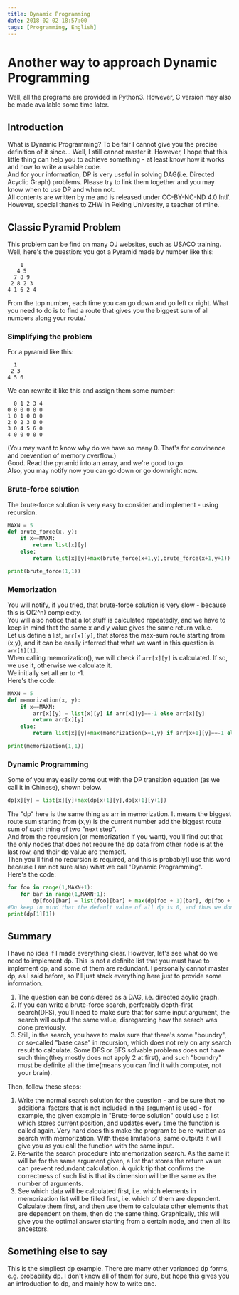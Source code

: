 ```yaml
---
title: Dynamic Programming
date: 2018-02-02 18:57:00
tags: [Programming, English]
---
```


# Another way to approach Dynamic Programming
Well, all the programs are provided in Python3. However, C version may also be made available some time later.

## Introduction
What is Dynamic Programming? To be fair I cannot give you the precise definition of it since... Well, I still cannot master it. However, I hope that this little thing can help you to achieve something - at least know how it works and how to write a usable code.    
And for your information, DP is very useful in solving DAG(i.e. Directed Acyclic Graph) problems. Please try to link them together and you may know when to use DP and when not.   
All contents are written by me and is released under CC-BY-NC-ND 4.0 Intl'. However, special thanks to ZHW in Peking University, a teacher of mine.

## Classic Pyramid Problem
This problem can be find on many OJ websites, such as USACO training.  
Well, here's the question: you got a Pyramid made by number like this:  
```plain
    1
   4 5
  7 8 9
 2 8 2 3
4 1 6 2 4
```
From the top number, each time you can go down and go left or right. What you need to do is to find a route that gives you the biggest sum of all numbers along your route.'  

### Simplifying the problem
For a pyramid like this:
```plain
  1
 2 3
4 5 6
```
We can rewrite it like this and assign them some number:  
```plain
  0 1 2 3 4
0 0 0 0 0 0
1 0 1 0 0 0
2 0 2 3 0 0
3 0 4 5 6 0
4 0 0 0 0 0
```
(You may want to know why do we have so many 0. That's for convinence and prevention of memory overflow.)  
Good. Read the pyramid into an array, and we're good to go.  
Also, you may notify now you can go down or go downright now.  

### Brute-force solution
The brute-force solution is very easy to consider and implement - using recursion.  
```python
MAXN = 5
def brute_force(x, y):
	if x==MAXN:
		return list[x][y]
	else:
		return list[x][y]+max(brute_force(x+1,y),brute_force(x+1,y+1))

print(brute_force(1,1))	
```

### Memorization
You will notify, if you tried, that brute-force solution is very slow - because this is O(2^n) complexity.  
You will also notice that a lot stuff is calculated repeatedly, and we have to keep in mind that the same x and y value gives the same return value.   
Let us define a list, `arr[x][y]`, that stores the max-sum route starting from (x,y), and it can be easily inferred that what we want in this question is `arr[1][1]`.  
When calling memorization(), we will check if `arr[x][y]` is calculated. If so, we use it, otherwise we calculate it.  
We initially set all arr to -1.  
Here's the code:
```python
MAXN = 5
def memorization(x, y):
	if x==MAXN:
		arr[x][y] = list[x][y] if arr[x][y]==-1 else arr[x][y]
		return arr[x][y]
	else:
		return list[x][y]+max(memorization(x+1,y) if arr[x+1][y]==-1 else arr[x+1][y],memorization(x+1,y+1) if arr[x+1][y+1]==-1 else arr[x+1][y+1])

print(memorization(1,1))
```

### Dynamic Programming
Some of you may easily come out with the DP transition equation (as we call it in Chinese), shown below.  

```python
dp[x][y] = list[x][y]+max(dp[x+1][y],dp[x+1][y+1])
```  

The "dp" here is the same thing as arr in memorization. It means the biggest route sum starting from (x,y) is the current number add the biggest route sum of such thing of two "next step".  
And from the recurrsion (or memorization if you want), you'll find out that the only nodes that does not require the dp data from other node is at the last row, and their dp value are themself.   
Then you'll find no recursion is required, and this is probably(I use this  word because I am not sure also) what we call "Dynamic Programming".  
Here's the code:

```python
for foo in range(1,MAXN+1):
	for bar in range(1,MAXN+1):
		dp[foo][bar] = list[foo][bar] + max(dp[foo + 1][bar], dp[foo + 1][bar + 1])
#Do keep in mind that the default value of all dp is 0, and thus we don't need to specially calculate the last row.
print(dp[1][1])
```

## Summary
I have no idea if I made everything clear. However, let's see what do we need to implement dp. This is not a definite list that you must have to implement dp, and some of them are redundant. I personally cannot master dp, as I said before, so I'll just stack everything here just to provide some information.  
1. The question can be considered as a DAG, i.e. directed acylic graph.
2. If you can write a brute-force search, perferably depth-first search(DFS), you'll need to make sure that for same input argument, the search will output the same value, disregarding how the search was done previously. 
3. Still, in the search, you have to make sure that there's some "boundry", or so-called "base case" in recursion, which does not rely on any search result to calculate. Some DFS or BFS solvable problems does not have such thing(they mostly does not apply 2 at first), and such "boundry" must be definite all the time(means you can find it with computer, not your brain).  

Then, follow these steps:  

1. Write the normal search solution for the question - and be sure that no additional factors that is not included in the argument is used - for example, the given example in "Brute-force solution" could use a list which stores current position, and updates every time the function is called again. Very hard does this make the program to be re-written as search with memorization. With these limitations, same outputs it will give you as you call the function with the same input.
2. Re-write the search procedure into memorization search. As the same it will be for the same argument given, a list that stores the return value can prevent redundant calculation. A quick tip that confirms the correctness of such list is that its dimension will be the same as the number of arguments.
3. See which data will be calculated first, i.e. which elements in memorization list will be filled first, i.e. which of them are dependent. Calculate them first, and then use them to calculate other elements that are dependent on them, then do the same thing. Graphically, this will give you the optimal answer starting from a certain node, and then all its ancestors.

## Something else to say
This is the simpliest dp example. There are many other varianced dp forms, e.g. probability dp. I don't know all of them for sure, but hope this gives you an introduction to dp, and mainly how to write one.

